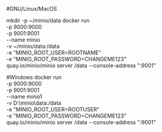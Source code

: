 #GNU/Linux/MacOS

mkdir -p ~/minio/data
docker run \
   -p 9000:9000 \
   -p 9001:9001 \
   --name minio \
   -v ~/minio/data:/data \
   -e "MINIO_ROOT_USER=ROOTNAME" \
   -e "MINIO_ROOT_PASSWORD=CHANGEME123" \
   quay.io/minio/minio server /data --console-address ":9001"


#Windows
docker run \
   -p 9000:9000 \
   -p 9001:9001 \
   --name minio1 \
   -v D:\minio\data:/data \
   -e "MINIO_ROOT_USER=ROOTUSER" \
   -e "MINIO_ROOT_PASSWORD=CHANGEME123" \
   quay.io/minio/minio server /data --console-address ":9001"
